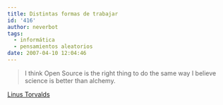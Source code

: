 ```yaml
---
title: Distintas formas de trabajar
id: '416'
author: neverbot
tags:
  - informática
  - pensamientos aleatorios
date: 2007-04-10 12:04:46
---
```


> I think Open Source is the right thing to do the same way I believe science is better than alchemy.

[Linus Torvalds](http://en.wikipedia.org/wiki/Linus_Torvalds)